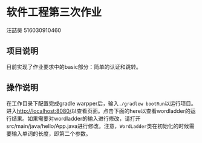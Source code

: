 # 软件工程第三次作业
汪喆昊
516030910460

## 项目说明
目前实现了作业要求中的basic部分：简单的认证和跳转。

## 操作说明
在工作目录下配置完成gradle warpper后，输入`./gradlew bootRun`以运行项目。进入[http://localhost:8080/](http://localhost:8080/)以查看页面。点击下面的here以查看wordladder的运行结果。如果需要对wordladder的输入进行修改，请打开src/main/java/hello/App.java进行修改。注意，`WordLadder`类在初始化的时候需要输入单词的长度，即第二个参数。